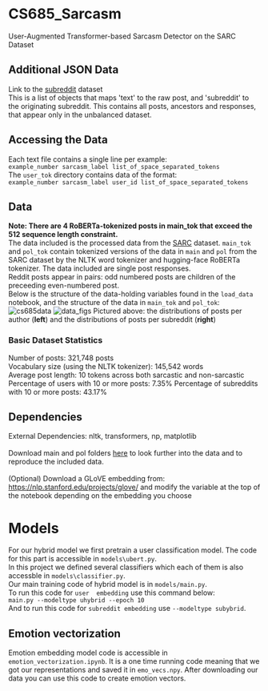 # CS685_Sarcasm
User-Augmented Transformer-based Sarcasm Detector on the SARC Dataset

## Additional JSON Data
Link to the [subreddit](https://drive.google.com/file/d/11F3ebmz1If_330KhwV9jMnpmZCGkICOl/view?usp=sharing) dataset\
This is a list of objects that maps 'text' to the raw post, and 'subreddit' to the originating subreddit. This contains all posts, ancestors and responses, that appear only in the unbalanced dataset.

## Accessing the Data
Each text file contains a single line per example:\
`example_number sarcasm_label list_of_space_separated_tokens`\
The `user_tok` directory contains data of the format:\
`example_number sarcasm_label user_id list_of_space_separated_tokens`

## Data
**Note: There are 4 RoBERTa-tokenized posts in main_tok that exceed the 512 sequence length constraint.**\
The data included is the processed data from the [SARC](https://nlp.cs.princeton.edu/SARC/2.0/) dataset. `main_tok` and `pol_tok` contain tokenized versions of the data in `main` and `pol` from the SARC dataset by the NLTK word tokenizer and hugging-face RoBERTa tokenizer. The data included are single post responses.\
Reddit posts appear in pairs: odd numbered posts are children of the preceeding even-numbered post.\
Below is the structure of the data-holding variables found in the `load_data` notebook, and the structure of the data in `main_tok` and `pol_tok`:
![cs685data](https://user-images.githubusercontent.com/43583679/99214836-3658ba80-279f-11eb-9cef-979076559a60.png)
![data_figs](https://user-images.githubusercontent.com/43583679/101230563-0d2b9b80-3674-11eb-805d-c3d4d9420426.png)
Pictured above: the distributions of posts per author (**left**) and the distributions of posts per subreddit (**right**)
### Basic Dataset Statistics
Number of posts: 321,748 posts \
Vocabulary size (using the NLTK tokenizer): 145,542 words \
Average post length: 10 tokens across both sarcastic and non-sarcastic \
Percentage of users with 10 or more posts: 7.35%
Percentage of subreddits with 10 or more posts: 43.17%

## Dependencies
External Dependencies: nltk, transformers, np, matplotlib \
\
Download main and pol folders [here](https://nlp.cs.princeton.edu/SARC/2.0/) to look further into the data and to reproduce the included data.\
\
(Optional) Download a GLoVE embedding from: https://nlp.stanford.edu/projects/glove/ and modify the variable at the top of the notebook depending on the embedding you choose
# Models
For our hybrid model we first pretrain a user classification model. The code for this part is accessible in `models\ubert.py`. \
In this project we defined several classifiers which each of them is also accessble in `models\classifier.py`. \
Our main training code of hybrid model is in `models/main.py`. \
To run this code for `user  embedding` use this command below: \
`main.py --modeltype uhybrid --epoch 10` \
And to run this code for `subreddit embedding` use `--modeltype subybrid`. 

## Emotion vectorization
Emotion embedding model code is accessible in ``emotion_vectorization.ipynb``. It is a one time running code meaning that we got our representations and saved it in ``emo_vecs.npy``. After downloading our data you can use this code to create emotion vectors.
